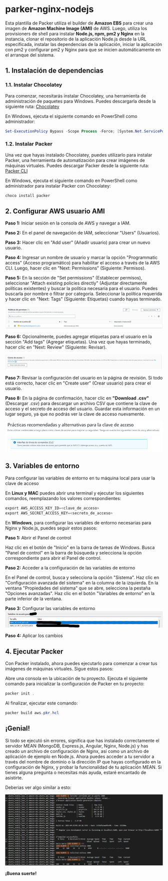 ﻿<!-- Para el código inicial del proyecto ver la siguiente ruta https://youtu.be/eMmRrpTrN0c -->
# parker-nginx-nodejs

Esta plantilla de Packer utiliza el builder de **Amazon EBS** para crear una imagen de **Amazon Machine Image (AMI)** de AWS. Luego, utiliza los provisioners de shell para instalar **Node.js, npm, pm2 y Nginx** en la instancia, clonar el repositorio de la aplicación Node.js desde la URL especificada, instalar las dependencias de la aplicación, iniciar la aplicación con pm2 y configurar pm2 y Nginx para que se inicien automáticamente en el arranque del sistema.

## 1. Instalación de dependencias

### 1.1. Instalar Chocolatey

Para comenzar, necesitarás instalar Chocolatey, una herramienta de administración de paquetes para Windows. Puedes descargarla desde la siguiente ruta: [Chocolatey](https://chocolatey.org/install#individual)

En Windows, ejecuta el siguiente comando en PowerShell como administrador:

```powershell
Set-ExecutionPolicy Bypass -Scope Process -Force; [System.Net.ServicePointManager]::SecurityProtocol = [System.Net.ServicePointManager]::SecurityProtocol -bor 3072; iex ((New-Object System.Net.WebClient).DownloadString('https://community.chocolatey.org/install.ps1'))
```

### 1.2. Instalar Packer

Una vez que hayas instalado Chocolatey, puedes utilizarlo para instalar Packer, una herramienta de automatización para crear imágenes de máquinas virtuales. Puedes descargar Packer desde la siguiente ruta: [Packer CLI](https://developer.hashicorp.com/packer/tutorials/docker-get-started/get-started-install-cli)

En Windows, ejecuta el siguiente comando en PowerShell como administrador para instalar Packer con Chocolatey:

```powershell
choco install packer
```

## 2. Configurar AWS usuario AMI

**Paso 1:** Iniciar sesión en la consola de AWS y navegar a IAM.

**Paso 2:** En el panel de navegación de IAM, seleccionar "Users" (Usuarios).

**Paso 3:** Hacer clic en "Add user" (Añadir usuario) para crear un nuevo usuario.

**Paso 4:** Ingresar un nombre de usuario y marcar la opción "Programmatic access" (Acceso programático) para habilitar el acceso a través de la AWS CLI. Luego, hacer clic en "Next: Permissions" (Siguiente: Permisos).

**Paso 5:** En la sección de "Set permissions" (Establecer permisos), seleccionar "Attach existing policies directly" (Adjuntar directamente políticas existentes) y buscar la política necesaria para el usuario. Puedes buscarla por nombre o filtrar por categoría. Seleccionar la política requerida y hacer clic en "Next: Tags" (Siguiente: Etiquetas) cuando hayas terminado.

![Permisos](/resources/Permiso.png)

**Paso 6:** Opcionalmente, puedes agregar etiquetas para el usuario en la sección "Add tags" (Agregar etiquetas). Una vez que hayas terminado, hacer clic en "Next: Review" (Siguiente: Revisar).

![Clave de acceso](/resources/Acceso.png)

**Paso 7:** Revisar la configuración del usuario en la página de revisión. Si todo está correcto, hacer clic en "Create user" (Crear usuario) para crear el usuario.

**Paso 8:** En la página de confirmación, hacer clic en **"Download .csv"** (Descargar .csv) para descargar un archivo CSV que contiene la clave de acceso y el secreto de acceso del usuario. Guardar esta información en un lugar seguro, ya que no podrás ver la clave de acceso nuevamente.

![Tipo de acceso](/resources/TipoAcceso.png)

## 3. Variables de entorno

Para configurar las variables de entorno en tu máquina local para usar la clave de acceso

En **Linux y MAC** puedes abrir una terminal y ejecutar los siguientes comandos, reemplazando los valores correspondientes:

```powershell
export AWS_ACCESS_KEY_ID=<clave_de_acceso>
export AWS_SECRET_ACCESS_KEY=<secreto_de_acceso>
```

En **Windows**, para configurar las variables de entorno necesarias para Nginx y Node.js, puedes seguir estos pasos:

**Paso 1:** Abrir el Panel de control

Haz clic en el botón de "Inicio" en la barra de tareas de Windows.
Busca "Panel de control" en la barra de búsqueda y selecciona la opción correspondiente para abrir el Panel de control.

**Paso 2:** Acceder a la configuración de las variables de entorno

En el Panel de control, busca y selecciona la opción "Sistema".
Haz clic en "Configuración avanzada del sistema" en la columna de la izquierda.
En la ventana "Propiedades del sistema" que se abre, selecciona la pestaña "Opciones avanzadas".
Haz clic en el botón "Variables de entorno" en la parte inferior de la ventana.

**Paso 3:** Configurar las variables de entorno
![Variables de entorno](/resources/Variables.png)

**Paso 4:** Aplicar los cambios

## 4. Ejecutar Packer

Con Packer instalado, ahora puedes ejecutarlo para comenzar a crear tus imágenes de máquinas virtuales. Sigue estos pasos:

Abre una consola en la ubicación de tu proyecto.
Ejecuta el siguiente comando para inicializar la configuración de Packer en tu proyecto:

```powershell
packer init .
```

Al finalizar, ejecutar este comando:

```powershell
packer build aws.pkr.hcl
```

## ¡Genial!

 Si todo se ejecutó sin errores, significa que has instalado correctamente el servidor MEAN (MongoDB, Express.js, Angular, Nginx, Node.js) y has creado un archivo de configuración de Nginx, así como un archivo de aplicación de ejemplo en Node.js. Ahora puedes acceder a tu servidor a través del nombre de dominio o la dirección IP que hayas configurado en la configuración de Nginx, y probar la funcionalidad de tu aplicación MEAN. Si tienes alguna pregunta o necesitas más ayuda, estaré encantado de asistirte.

 Deberias ver algo similar a esto:

![Tipo de acceso](/resources/successfully.png)

**¡Buena suerte!**